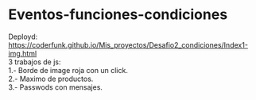# Eventos-funciones-condiciones
Deployd: https://coderfunk.github.io/Mis_proyectos/Desafio2_condiciones/Index1-img.html <br> 
3 trabajos de js: <br>
1.- Borde de image roja con un click. <br>
2.- Maximo de productos. <br>
3.- Passwods con mensajes.
